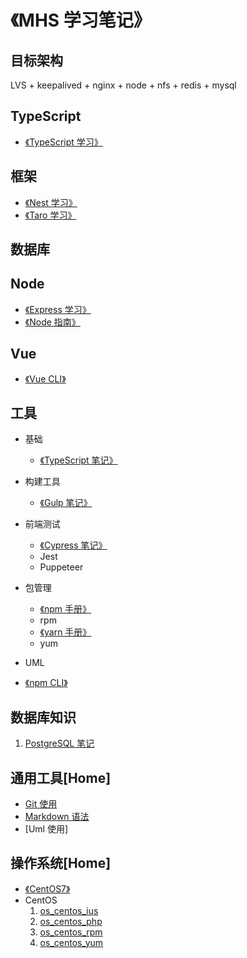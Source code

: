 # 《MHS 学习笔记》

## 目标架构
LVS + keepalived + nginx + node + nfs + redis + mysql

## TypeScript
- [《TypeScript 学习》]

## 框架
- [《Nest 学习》]
- [《Taro 学习》]

## 数据库

## Node
- [《Express 学习》]
- [《Node 指南》]

## Vue
- [《Vue CLI》]

## 工具
- 基础
  - [《TypeScript 笔记》]
- 构建工具
  - [《Gulp 笔记》]
- 前端测试
  - [《Cypress 笔记》]
  - Jest
  - Puppeteer
- 包管理
  - [《npm 手册》]
  - rpm
  - [《yarn 手册》]
  - yum
- UML
  
- [《npm CLI》]


## <span>数据库知识</span>
1. [PostgreSQL 笔记]


## <span id="com-tools">通用工具</span>[Home]
- [Git 使用]
- [Markdown 语法]
- [Uml 使用]

## <span id="os">操作系统</span>[Home]
- [《CentOS7》]
- <span id="centos">CentOS</span>
  1. [os_centos_ius]
  2. [os_centos_php]
  3. [os_centos_rpm]
  4. [os_centos_yum]

##
[《MHS 学习笔记》]: https://mhsnet.github.io/mhsstudynotes/ "《MHS 学习笔记》"

[《TypeScript 学习》]: https://mhsnet.github.io/mhsstudynotes/typescript/index.html "《TypeScript 学习》"

[《Nest 学习》]: https://mhsnet.github.io/mhsstudynotes/framework/nest/index.html "《Nest 学习》"
[《Taro 学习》]: https://mhsnet.github.io/mhsstudynotes/framework/taro/index.html "《Taro 学习》"

[《Express 学习》]: https://mhsnet.github.io/mhsstudynotes/node/express/index.html "《Express 学习》"
[《Node 指南》]: https://mhsnet.github.io/mhsstudynotes/node/guide/index.html "《Node 指南》"

[《Vue CLI》]: https://mhsnet.github.io/mhsstudynotes/vue/cli/index.html "《Vue CLI》"

[《TypeScript 笔记》]: https://mhsnet.github.io/mhsstudynotes/tools/base/typescript/index.html "《TypeScript 笔记》"

[《Gulp 笔记》]: https://mhsnet.github.io/mhsstudynotes/tools/build/gulp/index.html "《Gulp 笔记》"

[《Cypress 笔记》]: https://mhsnet.github.io/mhsstudynotes/tools/test/cypress/index.html "《Cypress 笔记》"
[《npm 手册》]: https://mhsnet.github.io/mhsstudynotes/tools/pkg-adm/npm/handbook.html "《npm 手册》"
[《yarn 手册》]: https://mhsnet.github.io/mhsstudynotes/tools/pkg-adm/yarn/handbook.html "《yarn 手册》"
[《npm CLI》]: https://mhsnet.github.io/mhsstudynotes/tools/npm/cli/index.html "《npm CLI》"

[PostgreSQL 笔记]: https://mhsnet.github.io/mhsstudynotes/database/postgresql_note.html "《PostgreSQL 笔记》"

[通用工具]: https://mhsnet.github.io/mhsstudynotes/index.html#com-tools "通用工具"
[Git 使用]: https://mhsnet.github.io/mhsstudynotes/tools/git.html "《Git 使用》"
[Markdown 语法]: https://mhsnet.github.io/mhsstudynotes/tools/markdown.html "《Markdown 语法》"
[《UML 使用》]: https://mhsnet.github.io/mhsstudynotes/tools/uml.html "《UML 使用》"
[时序图]: https://mhsnet.github.io/mhsstudynotes/tools/git.html "《时序图》"

[操作系统]: https://mhsnet.github.io/mhsstudynotes/index.html#os "操作系统"
[《CentOS7》]: https://mhsnet.github.io/mhsstudynotes/os/centos7/index.html "《CentOS7》"
[CentOS]: https://mhsnet.github.io/mhsstudynotes/index.html#centos "CentOS"
[os_centos_ius]: https://mhsnet.github.io/mhsstudynotes/os/centos/ius.html "ius"
[os_centos_php]: https://mhsnet.github.io/mhsstudynotes/os/centos/php.html "php"
[os_centos_rpm]: https://mhsnet.github.io/mhsstudynotes/os/centos/rpm.html "rpm"
[os_centos_yum]: https://mhsnet.github.io/mhsstudynotes/os/centos/yum.html "yum"